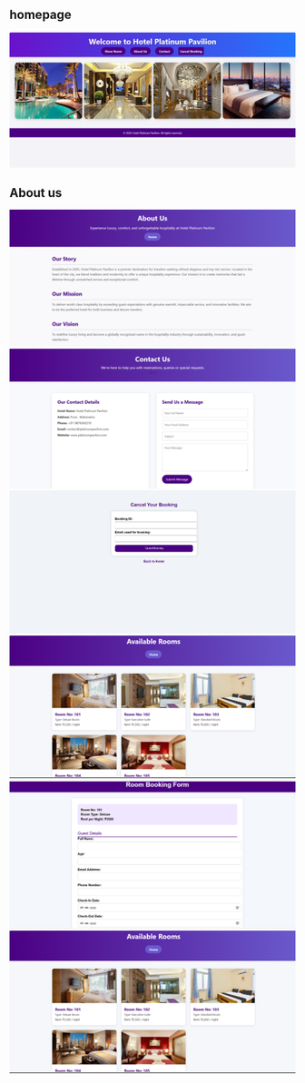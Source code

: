 ## homepage
![Screenshot](https://github.com/mansi-priya/codeAlpha_HotelReservationSystems/blob/main/screenshots/Screenshot%20(218).png)
## About us
![Screenshot](https://github.com/mansi-priya/codeAlpha_HotelReservationSystems/blob/main/screenshots/Screenshot%20(219).png)
![screenshot](https://github.com/mansi-priya/codeAlpha_HotelReservationSystems/blob/main/screenshots/Screenshot%20(220).png)
![Screenshot](https://github.com/mansi-priya/codeAlpha_HotelReservationSystems/blob/main/screenshots/Screenshot%20(221).png)
![Screenshot](https://github.com/mansi-priya/codeAlpha_HotelReservationSystems/blob/main/screenshots/Screenshot%20(222).png)
![Screenshot](https://github.com/mansi-priya/codeAlpha_HotelReservationSystems/blob/main/screenshots/Screenshot%20(223).png)
![screenshot](https://github.com/mansi-priya/codeAlpha_HotelReservationSystems/blob/main/screenshots/Screenshot%20(222).png)
